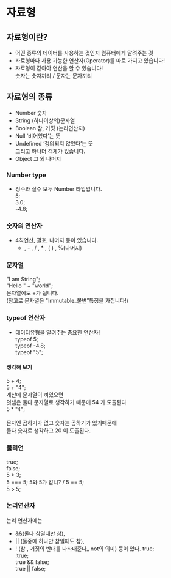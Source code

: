 # 자료형 

## 자료형이란?

- 어떤 종류의 데이터를 사용하는 것인지 컴퓨터에게 알려주는 것
- 자료형마다 사용 가능한 연산자(Operator)를 따로 가지고 있습니다!
- 자료형이 같아야 연산을 할 수 있습니다! <br/>
	숫자는 숫자끼리 / 문자는 문자끼리 


## 자료형의 종류

- Number       숫자
- String          (하나이상의)문자열  
- Boolean       참, 거짓 (논리연산자) 
- Null              ‘비어있다’는 뜻
- Undefined   ‘정의되지 않았다’는 뜻<br/>
그리고 하나더 객체가 있습니다.
- Object          그 외 나머지

### Number type
- 정수와 실수 모두 Number 타입입니다.<br/>
5;<br/>
3.0;<br/>
-4.8;<br/>

### 숫자의 연산자
- 4칙연산, 괄호, 나머지 등이 있습니다.<br/>
   + ,  - , / , * , ( ) , %(나머지)

### 문자열
"I am String";<br/>
"Hello " + "world";<br/>
문자열에도 +가 됩니다. <br/>
(참고로 문자열은 "Immutable_불변”특징을 가집니다!)

### typeof 연산자
- 데이터유형을 알려주는 중요한 연산자!<br/>
typeof 5;<br/>
typeof -4.8;<br/>
typeof "5";<br/>

#### 생각해 보기
5 + 4;<br/>
5 + "4";   <br/> 
 계산에 문자열이 껴있으면 <br/>
 덧셈은 둘다 문자열로 생각하기 때문에 54 가 도출된다 <br/>
5 * "4";<br/>	 
 문자엔 곱하기가 없고 숫자는 곱하기가 있기때문에<br/> 둘다 숫자로 생각하고 20 이 도출된다.

### 불리언
true; <br/>
false; <br/>
5 > 3; <br/>
5 === 5;   5와 5가 같니?  /   5 == 5; <br/>
5 > 5; 

### 논리연산자
논리 연산자에는 <br/>
 - &&(둘다 참일때만 참), 
 -  || (둘중에 하나만 참일때도 참), 
 -   ! (참 , 거짓의 반대를 나타내준다_ not의 의미) 등이 있다.
true; <br/>
!true; <br/>
true && false; <br/>
true || false; <br/>